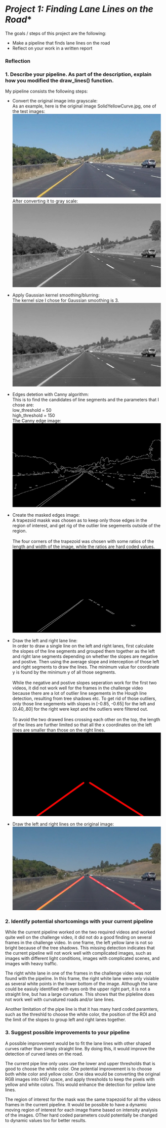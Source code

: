 # *Project 1: Finding Lane Lines on the Road** 

The goals / steps of this project are the following:
* Make a pipeline that finds lane lines on the road
* Reflect on your work in a written report


[//]: # (Image References)
[image_orig]: ./test_images/solidYellowCurve.jpg "Original"
[image_gray]: ./test_images_output/solidYellowCurve_gray.jpg "Grayscale"
[image_gaussian]: ./test_images_output/solidYellowCurve_guassian.jpg "Gausian"
[image_edges]: ./test_images_output/solidYellowCurve_edges.jpg "Canny Edges"
[image_masked_edges]: ./test_images_output/solidYellowCurve_masked_edges.jpg "Masked Edges with ROI"
[image_hough]: ./test_images_output/solidYellowCurve_Houghline.jpg "Hough"
[image_result]: ./test_images_output/solidYellowCurve_result.jpg "Result"

### Reflection

### 1. Describe your pipeline. As part of the description, explain how you modified the draw_lines() function.

My pipeline consists the following steps:

* Convert the original image into grayscale: <br/>
As an example, here is the original image SolidYellowCurve.jpg, one of the test images:
![alt text][image_orig]
After converting it to gray scale:
![alt text][image_gray]

* Apply Gaussian kernel smoothing/blurring:<br/>
The kernel size I chose for Gaussian smoothing is 3. 
![alt text][image_gaussian]

* Edges detetion with Canny algorithm: <br/>
This is to find the candidates of line segments and the parameters that I chose are: <br/>
low_threshold = 50 <br/>
high_threshold = 150 <br/>
The Canny edge image: 
![alt text][image_edges]

* Create the masked edges image:<br/>
A trapezoid maskk was chosen as to keep only those edges in the region of interest, and get rig of the outlier line segements outside of the region. <br/><br/>
The four corners of the trapezoid was chosen with some ratios of the length and width of the image, while the ratios are hard coded values.
![alt text][image_masked_edges]

* Draw the left and right lane line:<br/>
In order to draw a single line on the left and right lanes, first calculate the slopes of the line segments and grouped them together as the left and right lane segments depending on whether the slopes are negative and postive. Then using the average slope and interception of those left and right segments to draw the lines. The minimum value for coordinate y is found by the minimum y of all those segments.<br/><br/>
While the negative and postive slopes seperation work for the first two videos, it did not work well for the frames in the challenge video because there are a lot of outlier line segements in the Hough line detection, resulting from tree shadows etc. To get rid of those outliers, only those line segements with slopes in [-0.85, -0.65] for the left and [0.40,.80] for the right were kept and the outliers were filtered out. <br/><br/>
To avoid the two drawed lines crossing each other on the top, the length of the lines are further limited so that all the x coordinates on the left lines are smaller than those on the right lines.
![alt text][image_hough]

* Draw the left and right lines on the original image:<br/>
![alt text][image_result]

### 2. Identify potential shortcomings with your current pipeline
While the current pipeline worked on the two required videos and worked quite well on the challenge video, it did not do a good finding on several frames in the challenge video. In one frame, the left yellow lane is not so bright because of the tree shadows. This missing detection indicates that the current pipeline will not work well with complicated images, such as images with different light conditions, images with complicated scenes, and images with heavy traffic.

The right white lane in one of the frames in the challenge video was not found with the pipeline. In this frame, the right white lane were only visiable as several white points in the lower bottom of the image. Although the lane could be easiuly identified with eyes onb the upper right part, it is not a straight line, but has a large curvature. This shows that the pipleline does not work well with curvatured roads and/or lane lines. 

Another limitation of the pipe line is that it has many hard coded paramters, such as the threshld to choose the white color, the position of the ROI and the limit of the slopes to group left and right lanes together.

### 3. Suggest possible improvements to your pipeline

A possible improvement would be to fit the lane lines with other shaped curves rather than simply straight line.  By doing this, it would improve the detection of curved lanes on the road. 

The current pipe line only uses use the lower and upper thresholds that is good to choose the white color. One potential improvement is to choose both white color and yellow color. One idea would be converting the original RGB images into HSV space, and apply thresholds to keep the pixels with yellow and white colors. This would enhance the detection for yellow lane lines.

The region of interest for the mask was the same trapezoid for all the videos frames in the current pipeline. It would be possible to have a dynamic moving region of interest for each image frame based on intensity analysis of the images. OTher hard coded parameters could potentially be changed to dynamic values too for better results. 


